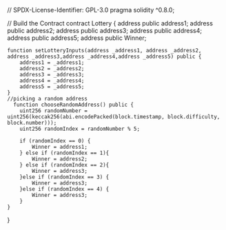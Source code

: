 // SPDX-License-Identifier: GPL-3.0
pragma solidity ^0.8.0;

// Build the Contract
contract Lottery {
    address public address1;
    address public address2;
    address public address3;
    address public address4;
    address public address5;
    address public Winner;

    
    function setLotteryInputs(address _address1, address _address2, address _address3,address _address4,address _address5) public {
        address1 = _address1;
        address2 = _address2;
        address3 = _address3;
        address4 = _address4;
        address5 = _address5;
    }
    //picking a random address
      function chooseRandomAddress() public {
        uint256 randomNumber = uint256(keccak256(abi.encodePacked(block.timestamp, block.difficulty, block.number)));
        uint256 randomIndex = randomNumber % 5;

        if (randomIndex == 0) {
            Winner = address1;
        } else if (randomIndex == 1){
            Winner = address2;
        } else if (randomIndex == 2){
            Winner = address3;
        }else if (randomIndex == 3) {
            Winner = address3;
        }else if (randomIndex == 4) {
            Winner = address3;
        }
    }
}
